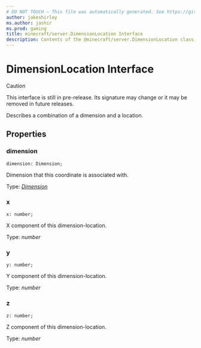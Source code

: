 ```yaml
---
# DO NOT TOUCH — This file was automatically generated. See https://github.com/mojang/minecraftapidocsgenerator to modify descriptions, examples, etc.
author: jakeshirley
ms.author: jashir
ms.prod: gaming
title: minecraft/server.DimensionLocation Interface
description: Contents of the @minecraft/server.DimensionLocation class.
---
```

# DimensionLocation Interface

> [!CAUTION]
> This interface is still in pre-release.  Its signature may change or it may be removed in future releases.

Describes a combination of a dimension and a location.

## Properties

### **dimension**
`dimension: Dimension;`

Dimension that this coordinate is associated with.

Type: [*Dimension*](Dimension.md)

### **x**
`x: number;`

X component of this dimension-location.

Type: *number*

### **y**
`y: number;`

Y component of this dimension-location.

Type: *number*

### **z**
`z: number;`

Z component of this dimension-location.

Type: *number*
